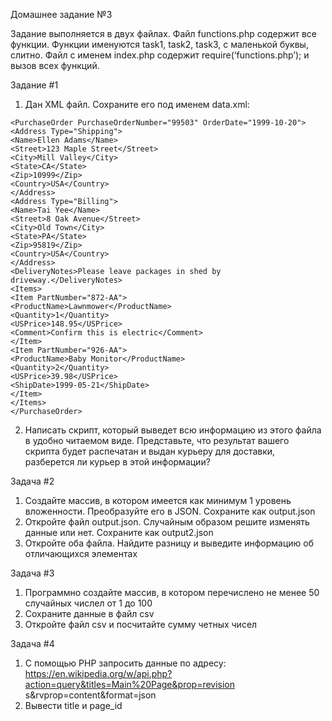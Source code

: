 Домашнее задание №3

Задание выполняется в двух файлах. Файл functions.php содержит все функции.
Функции именуются task1, task2, task3, с маленькой буквы, слитно. Файл с именем
index.php содержит require(‘functions.php’); и вызов всех функций.

Задание #1

1. Дан XML файл. Сохраните его под именем data.xml:
```<?xml version="1.0"?>
<PurchaseOrder PurchaseOrderNumber="99503" OrderDate="1999-10-20">
<Address Type="Shipping">
<Name>Ellen Adams</Name>
<Street>123 Maple Street</Street>
<City>Mill Valley</City>
<State>CA</State>
<Zip>10999</Zip>
<Country>USA</Country>
</Address>
<Address Type="Billing">
<Name>Tai Yee</Name>
<Street>8 Oak Avenue</Street>
<City>Old Town</City>
<State>PA</State>
<Zip>95819</Zip>
<Country>USA</Country>
</Address>
<DeliveryNotes>Please leave packages in shed by
driveway.</DeliveryNotes>
<Items>
<Item PartNumber="872-AA">
<ProductName>Lawnmower</ProductName>
<Quantity>1</Quantity>
<USPrice>148.95</USPrice>
<Comment>Confirm this is electric</Comment>
</Item>
<Item PartNumber="926-AA">
<ProductName>Baby Monitor</ProductName>
<Quantity>2</Quantity>
<USPrice>39.98</USPrice>
<ShipDate>1999-05-21</ShipDate>
</Item>
</Items>
</PurchaseOrder>
```

2. Написать скрипт, который выведет всю информацию из этого файла в удобно
читаемом виде. Представьте, что результат вашего скрипта будет распечатан и
выдан курьеру для доставки, разберется ли курьер в этой информации?

Задача #2

1. Создайте массив, в котором имеется как минимум 1 уровень вложенности.
Преобразуйте его в JSON. Сохраните как output.json
2. Откройте файл output.json. Случайным образом решите изменять данные или
нет. Сохраните как output2.json
3. Откройте оба файла. Найдите разницу и выведите информацию об
отличающихся элементах

Задача #3

1. Программно создайте массив, в котором перечислено не менее 50 случайных
числел от 1 до 100
2. Сохраните данные в файл csv
3. Откройте файл csv и посчитайте сумму четных чисел

Задача #4

1. С помощью PHP запросить данные по адресу:
https://en.wikipedia.org/w/api.php?action=query&titles=Main%20Page&prop=revision
s&rvprop=content&format=json
2. Вывести title и page_id

